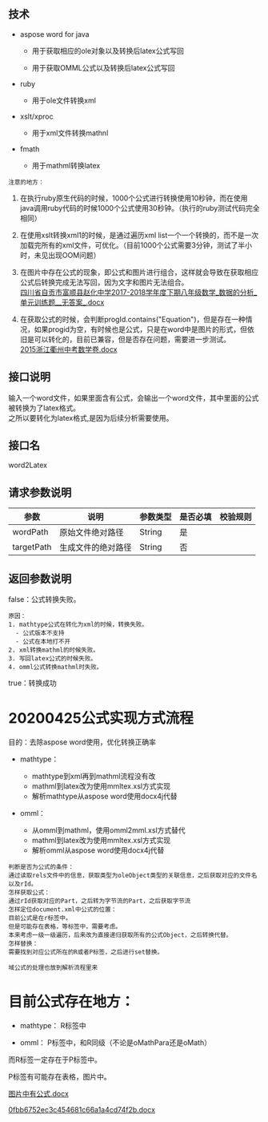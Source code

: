 ## 技术

- aspose word for java

    - 用于获取相应的ole对象以及转换后latex公式写回

    - 用于获取OMML公式以及转换后latex公式写回

- ruby
    - 用于ole文件转换xml

- xslt/xproc
    - 用于xml文件转换mathnl

- fmath
    - 用于mathml转换latex


`注意的地方：`

1. 在执行ruby原生代码的时候，1000个公式进行转换使用10秒钟，而在使用java调用ruby代码的时候1000个公式使用30秒钟。（执行的ruby测试代码完全相同）

2. 在使用xslt转换xml1的时候，是通过遍历xml list一个一个转换的，而不是一次加载完所有的xml文件，可优化。（目前1000个公式需要3分钟，测试了半小时，未见出现OOM问题）

3. 在图片中存在公式的现象，即公式和图片进行组合，这样就会导致在获取相应公式后转换完成无法写回，因为文字和图片无法组合。<br>
[四川省自贡市富顺县赵化中学2017-2018学年度下期八年级数学_数据的分析_单元训练题__无答案_.docx](/uploads/d1bfacea0c2e7a7ed45c78bc1190b6b0/四川省自贡市富顺县赵化中学2017-2018学年度下期八年级数学_数据的分析_单元训练题__无答案_.docx)

4. 在获取公式的时候，会判断progId.contains("Equation")，但是存在一种情况，如果progid为空，有时候也是公式，只是在word中是图片的形式，但依旧是可以转化的，目前已兼容，但是否存在问题，需要进一步测试。<br/>
[2015浙江衢州中考数学卷.docx](/uploads/996b2f0c0d558626246184e78b924aa4/2015浙江衢州中考数学卷.docx)


## 接口说明
输入一个word文件，如果里面含有公式，会输出一个word文件，其中里面的公式被转换为了latex格式。<br/>
之所以要转化为latex格式,是因为后续分析需要使用。

## 接口名
word2Latex


## 请求参数说明

| 参数 | 说明 | 参数类型|是否必填 | 校验规则 |
| -------- | -------- | -------- | -------- | -------- |
| wordPath | 原始文件绝对路径  | String | 是  |  |
| targetPath | 生成文件的绝对路径  | String | 否  |  |


## 返回参数说明

false：公式转换失败。

    原因：
    1. mathtype公式在转化为xml的时候，转换失败。
      - 公式版本不支持
      - 公式在本地打不开
    2. xml转换mathml的时候失败。
    3. 写回latex公式的时候失败。
    4. omml公式转换mathml时失败。


true：转换成功


# 20200425公式实现方式流程

目的：去除aspose word使用，优化转换正确率

- mathtype：
    - mathtype到xml再到mathml流程没有改
    - mathml到latex改为使用mmltex.xsl方式实现
    - 解析mathtype从aspose word使用docx4j代替

- omml：
    - 从omml到mathml，使用omml2mml.xsl方式替代
    - mathml到latex改为使用mmltex.xsl方式实现
    - 解析omml从aspose word使用docx4j代替


```
判断是否为公式的条件：
通过读取rels文件中的信息，获取类型为oleObject类型的关联信息，之后获取对应的文件名以及rId。
怎样获取公式：
通过rId获取对应的Part，之后转为字节流的Part，之后获取字节流
怎样定位document.xml中公式的位置：
目前公式是在r标签中。
但是可能存在表格，等标签中，需要考虑。
本来考虑一级一级遍历，后来改为直接递归获取所有的公式Object，之后转换代替。
怎样替换：
需要找到对应公式所在的R或者P标签，之后进行set替换。

域公式的处理也放到解析流程里来

```

# 目前公式存在地方：

- mathtype：
R标签中

- omml：
P标签中，和R同级（不论是oMathPara还是oMath）

而R标签一定存在于P标签中。

P标签有可能存在表格，图片中。



[图片中有公式.docx](/uploads/f9a1f46313b39c6b3c1ecbc43cb352dc/图片中有公式.docx)

[0fbb6752ec3c454681c66a1a4cd74f2b.docx](/uploads/cf467c48c8573524e176468c9cba7985/0fbb6752ec3c454681c66a1a4cd74f2b.docx)







